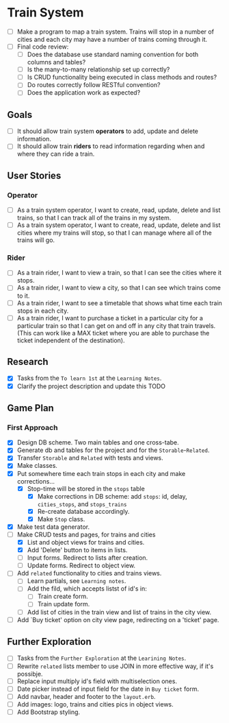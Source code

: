 # Train System #

- [ ] Make a program to map a train system. Trains will stop in a number of cities and each city may have a number of trains coming through it.
- [ ] Final code review:
  - [ ] Does the database use standard naming convention for both columns and tables?
  - [ ] Is the many-to-many relationship set up correctly?
  - [ ] Is CRUD functionality being executed in class methods and routes?
  - [ ] Do routes correctly follow RESTful convention?
  - [ ] Does the application work as expected?

## Goals ##

- [ ] It should allow train system **operators** to add, update and delete information.
- [ ] It should allow train **riders** to read information regarding when and where they can ride a train.

## User Stories ##

### Operator ###

- [ ] As a train system operator, I want to create, read, update, delete and list trains, so that I can track all of the trains in my system.
- [ ] As a train system operator, I want to create, read, update, delete and list cities where my trains will stop, so that I can manage where all of the trains will go.

### Rider ###

- [ ] As a train rider, I want to view a train, so that I can see the cities where it stops.
- [ ] As a train rider, I want to view a city, so that I can see which trains come to it.
- [ ] As a train rider, I want to see a timetable that shows what time each train stops in each city.
- [ ] As a train rider, I want to purchase a ticket in a particular city for a particular train so that I can get on and off in any city that train travels. (This can work like a MAX ticket where you are able to purchase the ticket independent of the destination).

## Research ##

- [x] Tasks from the `To learn 1st` at the `Learning Notes`.
- [x] Clarify the project description and update this TODO
  
## Game Plan ##

### First Approach ###

- [x] Design DB scheme.  Two main tables and one cross-tabe.
- [x] Generate db and tables for the project and for the `Storable`-`Related`.
- [x] Transfer `Storable` and `Related` with tests and views.
- [x] Make classes.
- [x] Put somewhere time each train stops in each city and make corrections...
  - [x] Stop-time will be stored in the `stops` table
    - [x] Make corrections in DB scheme: add `stops`: id, delay, `cities_stops`, and `stops_trains`
    - [x] Re-create database accordingly.
    - [x] Make `Stop` class.
- [x] Make test data generator.
- [ ] Make CRUD tests and pages, for trains and cities
  - [x] List and object views for trains and cities.
  - [x] Add 'Delete' button to items in lists.
  - [ ] Input forms.  Redirect to lists after creation.
  - [ ] Update forms. Redirect to object view.
- [ ] Add `related` functionality to cities and trains views.
  - [ ] Learn partials, see `Learning notes`.
  - [ ] Add the fild, which accepts listst of id's in:
    - [ ] Train create form.
    - [ ] Train update form.
  - [ ] Add list of cities in the train view and list of trains in the city view.
- [ ] Add `Buy ticket' option on city view page, redirecting on a 'ticket' page.

## Further Exploration ##

- [ ] Tasks from the `Further Exploration` at the `Learining Notes`.
- [ ] Rewrite `related` lists member to use JOIN in more effective way, if it's possibje.
- [ ] Replace input multiply id's field with multiselection ones.
- [ ] Date picker instead of input field for the date in `Buy ticket` form.
- [ ] Add navbar, header and footer to the `layout.erb`.
- [ ] Add images: logo, trains and cities pics in object views.
- [ ] Add Bootstrap styling.
